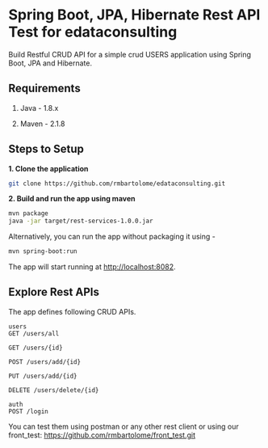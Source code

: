 # Spring Boot, JPA, Hibernate Rest API Test for edataconsulting

Build Restful CRUD API for a simple crud USERS application using Spring Boot, JPA and Hibernate.

## Requirements

1. Java - 1.8.x

2. Maven - 2.1.8

## Steps to Setup

**1. Clone the application**

```bash
git clone https://github.com/rmbartolome/edataconsulting.git
```
**2. Build and run the app using maven**

```bash
mvn package
java -jar target/rest-services-1.0.0.jar
```

Alternatively, you can run the app without packaging it using -

```bash
mvn spring-boot:run
```

The app will start running at <http://localhost:8082>.

## Explore Rest APIs

The app defines following CRUD APIs.

    users
    GET /users/all
    
    GET /users/{id}
    
    POST /users/add/{id}
    
    PUT /users/add/{id}
   
    DELETE /users/delete/{id}
    
    auth
    POST /login

You can test them using postman or any other rest client or using our front_test:
https://github.com/rmbartolome/front_test.git
